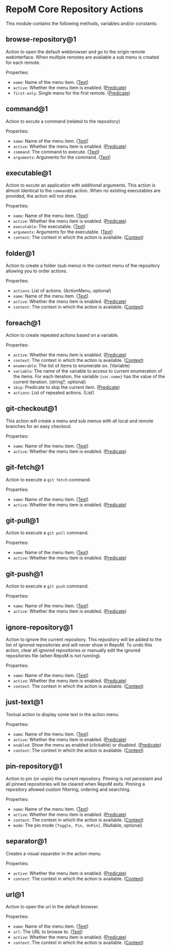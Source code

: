 # RepoM Core Repository Actions

This module contains the following methods, variables and/or constants:

## browse-repository@1

Action to open the default webbrowser and go to the origin remote webinterface. When multiple remotes are available a sub menu is created for each remote.

Properties:

- `name`: Name of the menu item. ([Text](docs_new/repository_action_types.md#text))
- `active`: Whether the menu item is enabled. ([Predicate](docs_new/repository_action_types.md#predicate))
- `first-only`: Single menu for the first remote. ([Predicate](docs_new/repository_action_types.md#predicate))

## command@1

Action to excute a command (related to the repository)

Properties:

- `name`: Name of the menu item. ([Text](docs_new/repository_action_types.md#text))
- `active`: Whether the menu item is enabled. ([Predicate](docs_new/repository_action_types.md#predicate))
- `command`: The command to execute. ([Text](docs_new/repository_action_types.md#text))
- `arguments`: Arguments for the command. ([Text](docs_new/repository_action_types.md#text))

## executable@1

Action to excute an application with additional arguments. This action is almost identical to the `command@1` action. When no existing executables are provided, the action will not show.

Properties:

- `name`: Name of the menu item. ([Text](docs_new/repository_action_types.md#text))
- `active`: Whether the menu item is enabled. ([Predicate](docs_new/repository_action_types.md#predicate))
- `executable`: The executable. ([Text](docs_new/repository_action_types.md#text))
- `arguments`: Arguments for the executable. ([Text](docs_new/repository_action_types.md#text))
- `context`: The context in which the action is available. ([Context](docs_new/repository_action_types.md#context))

## folder@1

Action to create a folder (sub menu) in the context menu of the repository allowing you to order actions.

Properties:

- `actions`: List of actions. (ActionMenu, optional)
- `name`: Name of the menu item. ([Text](docs_new/repository_action_types.md#text))
- `active`: Whether the menu item is enabled. ([Predicate](docs_new/repository_action_types.md#predicate))
- `context`: The context in which the action is available. ([Context](docs_new/repository_action_types.md#context))

## foreach@1

Action to create repeated actions based on a variable.

Properties:

- `active`: Whether the menu item is enabled. ([Predicate](docs_new/repository_action_types.md#predicate))
- `context`: The context in which the action is available. ([Context](docs_new/repository_action_types.md#context))
- `enumerable`: The list of items to enumerate on. (Variable)
- `variable`: The name of the variable to access to current enumeration of the  items. For each iteration, the variable `{var.name}` has the value of the current iteration. (string?, optional)
- `skip`: Predicate to skip the current item. ([Predicate](docs_new/repository_action_types.md#predicate))
- `actions`: List of repeated actions. (List)

## git-checkout@1

This action will create a menu and sub menus with all local and remote branches for an easy checkout.

Properties:

- `name`: Name of the menu item. ([Text](docs_new/repository_action_types.md#text))
- `active`: Whether the menu item is enabled. ([Predicate](docs_new/repository_action_types.md#predicate))

## git-fetch@1

Action to execute a `git fetch` command.

Properties:

- `name`: Name of the menu item. ([Text](docs_new/repository_action_types.md#text))
- `active`: Whether the menu item is enabled. ([Predicate](docs_new/repository_action_types.md#predicate))

## git-pull@1

Action to execute a `git pull` command.

Properties:

- `name`: Name of the menu item. ([Text](docs_new/repository_action_types.md#text))
- `active`: Whether the menu item is enabled. ([Predicate](docs_new/repository_action_types.md#predicate))

## git-push@1

Action to execute a `git push` command.

Properties:

- `name`: Name of the menu item. ([Text](docs_new/repository_action_types.md#text))
- `active`: Whether the menu item is enabled. ([Predicate](docs_new/repository_action_types.md#predicate))

## ignore-repository@1

Action to ignore the current repository. This repository will be added to the list of ignored repositories and will never show in RepoM.
To undo this action, clear all ignored repositories or manually edit the ignored repositories file (when RepoM is not running).

Properties:

- `name`: Name of the menu item. ([Text](docs_new/repository_action_types.md#text))
- `active`: Whether the menu item is enabled. ([Predicate](docs_new/repository_action_types.md#predicate))
- `context`: The context in which the action is available. ([Context](docs_new/repository_action_types.md#context))

## just-text@1

Textual action to display some text in the action menu.

Properties:

- `name`: Name of the menu item. ([Text](docs_new/repository_action_types.md#text))
- `active`: Whether the menu item is enabled. ([Predicate](docs_new/repository_action_types.md#predicate))
- `enabled`: Show the menu as enabled (clickable) or disabled. ([Predicate](docs_new/repository_action_types.md#predicate))
- `context`: The context in which the action is available. ([Context](docs_new/repository_action_types.md#context))

## pin-repository@1

Action to pin (or unpin) the current repository. Pinning is not persistant and all pinned repositories will be cleared when RepoM exits.
Pinning a repository allowed custom filtering, ordering and searching.

Properties:

- `name`: Name of the menu item. ([Text](docs_new/repository_action_types.md#text))
- `active`: Whether the menu item is enabled. ([Predicate](docs_new/repository_action_types.md#predicate))
- `context`: The context in which the action is available. ([Context](docs_new/repository_action_types.md#context))
- `mode`: The pin mode `[Toggle, Pin, UnPin]`. (Nullable, optional)

## separator@1

Creates a visual separator in the action menu.

Properties:

- `active`: Whether the menu item is enabled. ([Predicate](docs_new/repository_action_types.md#predicate))
- `context`: The context in which the action is available. ([Context](docs_new/repository_action_types.md#context))

## url@1

Action to open the url in the default browser.

Properties:

- `name`: Name of the menu item. ([Text](docs_new/repository_action_types.md#text))
- `url`: The URL to browse to. ([Text](docs_new/repository_action_types.md#text))
- `active`: Whether the menu item is enabled. ([Predicate](docs_new/repository_action_types.md#predicate))
- `context`: The context in which the action is available. ([Context](docs_new/repository_action_types.md#context))
